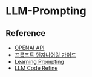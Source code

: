 # LLM-Prompting


## Reference
- [OPENAI API](https://platform.openai.com/docs/overview)
- [프롬프트 엔지니어링 가이드](https://www.promptingguide.ai/kr)
- [Learning Prompting](https://learnprompting.org/docs/intro)
- [LLM Code Refine](https://github.com/Kamel773/LLM-code-refine)
